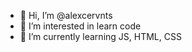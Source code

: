 - 👋 Hi, I’m @alexcervnts
- 👀 I’m interested in learn code
- 🌱 I’m currently learning JS, HTML, CSS
<!---
alexcervnts/alexcervnts is a ✨ special ✨ repository because its `README.md` (this file) appears on your GitHub profile.
You can click the Preview link to take a look at your changes.
--->
